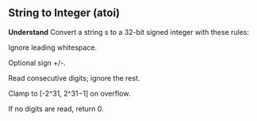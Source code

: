 ## String to Integer (atoi)
**Understand**
Convert a string s to a 32-bit signed integer with these rules:

Ignore leading whitespace.

Optional sign +/-.

Read consecutive digits; ignore the rest.

Clamp to [-2^31, 2^31−1] on overflow.

If no digits are read, return 0.
